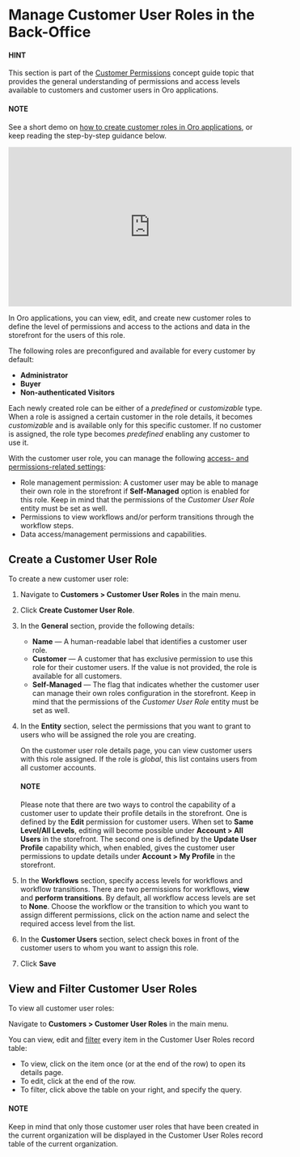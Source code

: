 <a id="user-guide-customers-customer-user-roles"></a>

# Manage Customer User Roles in the Back-Office

<!-- begin -->

#### HINT
This section is part of the [Customer Permissions](../../../concept-guides/customer-permissions/index.md#concept-guide-customers-permissions) concept guide topic that provides the general understanding of permissions and access levels available to customers and customer users in Oro applications.

#### NOTE
See a short demo on <a href="https://academy.oroinc.com/media-library/create-customer-roles" target="_blank">how to create customer roles in Oro applications</a>, or keep reading the step-by-step guidance below.

<iframe width="560" height="315" src="https://www.youtube.com/embed/xBbzgDYTVUQ" frameborder="0" allowfullscreen></iframe>

In Oro applications, you can view, edit, and create new customer roles to define the level of permissions and access to the actions and data in the storefront for the users of this role.

The following roles are preconfigured and available for every customer by default:

* **Administrator**
* **Buyer**
* **Non-authenticated Visitors**

Each newly created role can be either of a *predefined* or *customizable* type. When a role is assigned a certain customer in the role details, it becomes *customizable* and is available only for this specific customer. If no customer is assigned, the role type becomes *predefined* enabling any customer to use it.

With the customer user role, you can manage the following [access- and permissions-related settings](../../system/user-management/roles/admin-capabilities.md#admin-capabilities):

* Role management permission: A customer user may be able to manage their own role in the storefront if **Self-Managed** option is enabled for this role. Keep in mind that the permissions of the *Customer User Role* entity must be set as well.
* Permissions to view workflows and/or perform transitions through the workflow steps.
* Data access/management permissions and capabilities.

<a id="user-guide-customers-customer-user-roles-create"></a>

## Create a Customer User Role

To create a new customer user role:

1. Navigate to **Customers > Customer User Roles** in the main menu.
2. Click **Create Customer User Role**.
3. In the **General** section, provide the following details:
   * **Name** — A human-readable label that identifies a customer user role.
   * **Customer** — A customer that has exclusive permission to use this role for their customer users. If the value is not provided, the role is available for all customers.
   * **Self-Managed** — The flag that indicates whether the customer user can manage their own roles configuration in the storefront. Keep in mind that the permissions of the *Customer User Role* entity must be set as well.
4. In the **Entity** section, select the permissions that you want to grant to users who will be assigned the role you are creating.

   On the customer user role details page, you can view customer users with this role assigned. If the role is *global*, this list contains users from all customer accounts.

   #### NOTE
   Please note that there are two ways to control the capability of a customer user to update their profile details in the storefront. One is defined by the **Edit** permission for customer users. When set to **Same Level/All Levels**, editing will become possible under **Account > All Users** in the storefront. The second one is defined by the **Update User Profile** capability which, when enabled, gives the customer user permissions to update details under **Account > My Profile** in the storefront.
5. In the **Workflows** section, specify access levels for workflows and workflow transitions. There are two permissions for workflows, **view** and **perform transitions**. By default, all workflow access levels are set to **None**. Choose the workflow or the transition to which you want to assign different permissions, click on the action name and select the required access level from the list.
6. In the **Customer Users** section, select check boxes in front of the customer users to whom you want to assign this role.
7. Click **Save**

## View and Filter Customer User Roles

To view all customer user roles:

Navigate to **Customers > Customer User Roles** in the main menu.

You can view, edit and [filter](../../getting-started/navigation/record-tables.md#doc-grids-actions-filters-apply) every item in the Customer User Roles record table:

* To view, click on the item once (or <i class="fa fa-eye fa-lg" aria-hidden="true"></i> at the end of the row) to open its details page.
* To edit, click <i class="fa fa-edit fa-lg" aria-hidden="true"></i> at the end of the row.
* To filter, click <i class="fa fa-filter fa-lg" aria-hidden="true"></i> above the table on your right, and specify the query.

#### NOTE
Keep in mind that only those customer user roles that have been created in the current organization will be displayed in the Customer User Roles record table of the current organization.

<!-- fa-bars = fa-navicon -->
<!-- Ic Tiles is used as Set As Default in saved views, and as tiles in display layout options -->
<!-- IcPencil refers to Rename in Commerce and Inline Editing in CRM -->
<!-- Check mark in the square. -->
<!-- SortDesc is also used as drop-down arrow -->
<!-- Related Articles** -->
<!-- `Understanding Roles and Permissions <user-guide-user-management-permissions>` -->
<!-- `Create and Manage Roles <user-guide-user-management-permissions-roles--actions>` -->
<!-- `Admin and System Capabilities <admin-capabilities>` -->
<!-- finish -->
